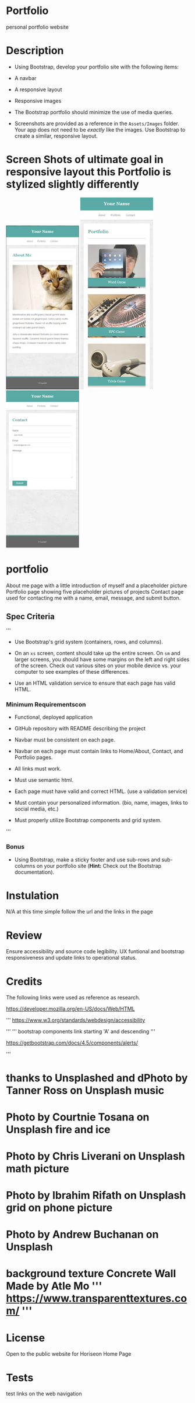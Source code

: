 # Portfolio
personal portfolio website
# Description

   * Using Bootstrap, develop your portfolio site with the following items:

   * A navbar

   * A responsive layout

   * Responsive images

   * The Bootstrap portfolio should minimize the use of media queries.

   * Screenshots are provided as a reference in the `Assets/Images` folder. Your app does not need to be _exactly_ like the images. Use Bootstrap to create a similar, responsive layout.
# Screen Shots of ultimate goal in responsive layout this Portfolio is stylized slightly differently
   <img src="Assets/Images/HomeworkExamples/640-index.jpg" width="200px" >
   <img src="Assets/Images/HomeworkExamples/640-portfolio.jpg" width="200px">
   <img src="Assets/Images/HomeworkExamples/640-contact.jpg" width="200px">
   
# portfolio
  About me page with a little introduction of myself and a placeholder picture
  Portfolio page showing five placeholder pictures of projects
  Contact page used for contacting me with a name, email, message, and submit button.

## Spec Criteria

'''
* Use Bootstrap's grid system (containers, rows, and columns).

* On an `xs` screen, content should take up the entire screen. On `sm` and larger screens, you should have some margins on the left and right sides of the screen. Check out various sites on your mobile device vs. your computer to see examples of these differences.

* Use an HTML validation service to ensure that each page has valid HTML.

### Minimum Requirementscon

* Functional, deployed application

* GitHub repository with README describing the project

* Navbar must be consistent on each page.

* Navbar on each page must contain links to Home/About, Contact, and Portfolio pages.

* All links must work.

* Must use semantic html.

* Each page must have valid and correct HTML. (use a validation service)

* Must contain your personalized information. (bio, name, images, links to social media, etc.)

* Must properly utilize Bootstrap components and grid system.

'''
### Bonus

* Using Bootstrap, make a sticky footer and use sub-rows and sub-columns on your portfolio site (**Hint:** Check out the Bootstrap documentation).

# Instulation

N/A at this time simple follow the url and the links in the page


# Review

Ensure accessibility and source code legibility. UX funtional and bootstrap responsiveness and update links to operational status.

# Credits

The following links were used as reference as research.

https://developer.mozilla.org/en-US/docs/Web/HTML

'''
https://www.w3.org/standards/webdesign/accessibility

'''
''' bootstrap components link starting 'A' and descending '''

https://getbootstrap.com/docs/4.5/components/alerts/

'''
# thanks to Unsplashed and dPhoto by Tanner Ross on Unsplash music
# Photo by Courtnie Tosana on Unsplash fire and ice
# Photo by Chris Liverani on Unsplash math picture 
# Photo by Ibrahim Rifath on Unsplash grid on phone picture
# Photo by Andrew Buchanan on Unsplash
# background texture Concrete Wall Made by Atle Mo ''' https://www.transparenttextures.com/ '''


# License
 Open to the public website for Horiseon Home Page

# Tests

test links on the web navigation


